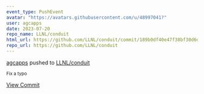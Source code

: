```yaml
---
event_type: PushEvent
avatar: "https://avatars.githubusercontent.com/u/48997041?"
user: agcapps
date: 2023-07-20
repo_name: LLNL/conduit
html_url: https://github.com/LLNL/conduit/commit/189b0df40e47f38bf30d6da7f9b9f048ed1bb657
repo_url: https://github.com/LLNL/conduit
---
```


<a href='https://github.com/agcapps' target='_blank'>agcapps</a> pushed to <a href='https://github.com/LLNL/conduit' target='_blank'>LLNL/conduit</a>

<small>Fix a typo</small>

<a href='https://github.com/LLNL/conduit/commit/189b0df40e47f38bf30d6da7f9b9f048ed1bb657' target='_blank'>View Commit</a>